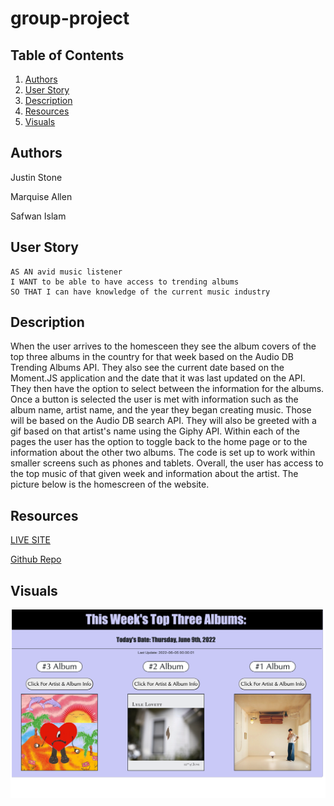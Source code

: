 # group-project
## Table of Contents 
 1. [Authors](#authors)
 2. [User Story](#user-story)
 3. [Description](#description)
 4. [Resources](#resources)
 5. [Visuals](#visuals)

## Authors
Justin Stone 

Marquise Allen 

Safwan Islam
## User Story

```
AS AN avid music listener
I WANT to be able to have access to trending albums 
SO THAT I can have knowledge of the current music industry
```
## Description
When the user arrives to the homesceen they see the album covers of the top three albums in the country for that week based on the Audio DB Trending Albums API. They also see the current date based on the Moment.JS application and the date that it was last updated on the API. They then have the option to select between the information for the albums. Once a button is selected the user is met with information such as the album name, artist name, and the year they began creating music. Those will be based on the Audio DB search API.  They will also be greeted with a gif based on that artist's name using the Giphy API. Within each of the pages the user has the option to toggle back to the home page or to the information about the other two albums. The code is set up to work within smaller screens such as phones and tablets. Overall, the user has access to the top music of that given week and information about the artist. The picture below is the homescreen of the website.

## Resources
[LIVE SITE](https://saislam10.github.io/group-project/)

[Github Repo](https://github.com/saislam10/group-project)
## Visuals
![Trending Albums](cover_pic.png)

